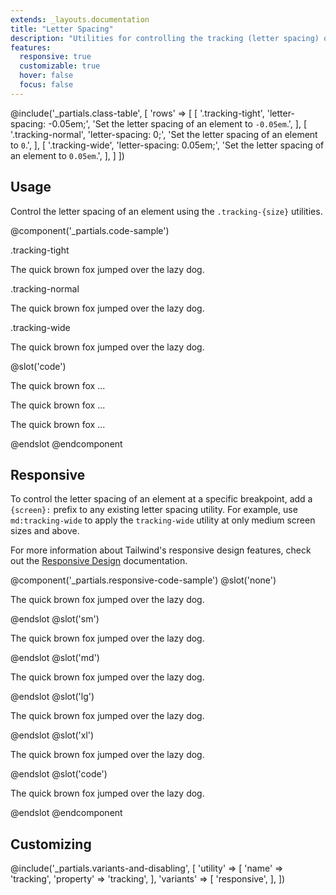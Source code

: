 ```yaml
---
extends: _layouts.documentation
title: "Letter Spacing"
description: "Utilities for controlling the tracking (letter spacing) of an element."
features:
  responsive: true
  customizable: true
  hover: false
  focus: false
---
```


@include('_partials.class-table', [
  'rows' => [
    [
      '.tracking-tight',
      'letter-spacing: -0.05em;',
      'Set the letter spacing of an element to <code>-0.05em</code>.',
    ],
    [
      '.tracking-normal',
      'letter-spacing: 0;',
      'Set the letter spacing of an element to <code>0</code>.',
    ],
    [
      '.tracking-wide',
      'letter-spacing: 0.05em;',
      'Set the letter spacing of an element to <code>0.05em</code>.',
    ],
  ]
])

## Usage

Control the letter spacing of an element using the `.tracking-{size}` utilities.

@component('_partials.code-sample')
<div class="mb-6">
  <p class="text-sm text-grey-dark">.tracking-tight</p>
  <p class="tracking-tight text-lg text-grey-darkest">The quick brown fox jumped over the lazy dog.</p>
</div>
<div class="mb-6">
  <p class="text-sm text-grey-dark">.tracking-normal</p>
  <p class="tracking-normal text-lg text-grey-darkest">The quick brown fox jumped over the lazy dog.</p>
</div>
<div>
  <p class="text-sm text-grey-dark">.tracking-wide</p>
  <p class="tracking-wide text-lg text-grey-darkest">The quick brown fox jumped over the lazy dog.</p>
</div>
@slot('code')
<p class="tracking-tight ...">The quick brown fox ...</p>
<p class="tracking-normal ...">The quick brown fox ...</p>
<p class="tracking-wide ...">The quick brown fox ...</p>
@endslot
@endcomponent

## Responsive

To control the letter spacing of an element at a specific breakpoint, add a `{screen}:` prefix to any existing letter spacing utility. For example, use `md:tracking-wide` to apply the `tracking-wide` utility at only medium screen sizes and above.

For more information about Tailwind's responsive design features, check out the [Responsive Design](/docs/responsive-design) documentation.

@component('_partials.responsive-code-sample')
@slot('none')
<p class="tracking-tight text-lg text-grey-darkest">The quick brown fox jumped over the lazy dog.</p>
@endslot
@slot('sm')
<p class="tracking-normal text-lg text-grey-darkest">The quick brown fox jumped over the lazy dog.</p>
@endslot
@slot('md')
<p class="tracking-wide text-lg text-grey-darkest">The quick brown fox jumped over the lazy dog.</p>
@endslot
@slot('lg')
<p class="tracking-normal text-lg text-grey-darkest">The quick brown fox jumped over the lazy dog.</p>
@endslot
@slot('xl')
<p class="tracking-tight text-lg text-grey-darkest">The quick brown fox jumped over the lazy dog.</p>
@endslot
@slot('code')
<p class="none:tracking-tight sm:tracking-normal md:tracking-wide lg:tracking-normal xl:tracking-tight ...">The quick brown fox jumped over the lazy dog.</p>
@endslot
@endcomponent

## Customizing

@include('_partials.variants-and-disabling', [
    'utility' => [
        'name' => 'tracking',
        'property' => 'tracking',
    ],
    'variants' => [
        'responsive',
    ],
])
